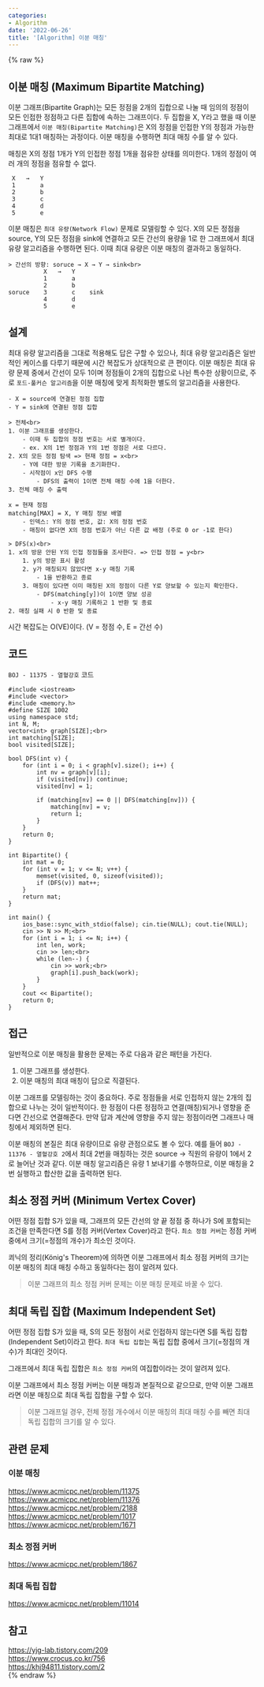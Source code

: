 ```yaml
---
categories:
- Algorithm
date: '2022-06-26'
title: '[Algorithm] 이분 매칭'
---
```


{% raw %}
## 이분 매칭 (Maximum Bipartite Matching)
이분 그래프(Bipartite Graph)는 모든 정점을 2개의 집합으로 나눌 때 임의의 정점이 모든 인접한 정점하고 다른 집합에 속하는 그래프이다. 두 집합을 X, Y라고 했을 때 이분 그래프에서 `이분 매칭(Bipartite Matching)`은 X의 정점을 인접한 Y의 정점과 가능한 최대로 1대1 매칭하는 과정이다. 이분 매칭을 수행하면 최대 매칭 수를 알 수 있다. 

매칭은 X의 정점 1개가 Y의 인접한 정점 1개을 점유한 상태를 의미한다. 1개의 정점이 여러 개의 정점을 점유할 수 없다.
```
 X   →   Y
 1       a
 2       b
 3       c
 4       d
 5       e
```

이분 매칭은 `최대 유량(Network Flow)` 문제로 모델링할 수 있다. X의 모든 정점을 source, Y의 모든 정점을 sink에 연결하고 모든 간선의 용량을 1로 한 그래프에서 최대 유량 알고리즘을 수행하면 된다. 이때 최대 유량은 이분 매칭의 결과하고 동일하다.
```
> 간선의 방향: soruce → X → Y → sink<br>
          X   →   Y
          1       a
          2       b
soruce    3       c    sink
          4       d
          5       e
```

## 설계
최대 유량 알고리즘을 그대로 적용해도 답은 구할 수 있으나, 최대 유량 알고리즘은 일반적인 케이스를 다루기 때문에 시간 복잡도가 상대적으로 큰 편이다. 이분 매칭은 최대 유량 문제 중에서 간선이 모두 1이며 정점들이 2개의 집합으로 나뉜 특수한 상황이므로, 주로 `포드-풀커슨 알고리즘`을 이분 매칭에 맞게 최적화한 별도의 알고리즘을 사용한다.

```
- X = source에 연결된 정점 집합
- Y = sink에 연결된 정점 집합

> 전체<br>
1. 이분 그래프를 생성한다.
	- 이때 두 집합의 정점 번호는 서로 별개이다.
	- ex. X의 1번 정점과 Y의 1번 정점은 서로 다르다.
2. X의 모든 정점 탐색 => 현재 정점 = x<br>
	- Y에 대한 방문 기록을 초기화한다.
	- 시작점이 x인 DFS 수행
		- DFS의 출력이 1이면 전체 매칭 수에 1을 더한다.
3. 전체 매칭 수 출력
```
```
x = 현재 정점
matching[MAX] = X, Y 매칭 정보 배열
	- 인덱스: Y의 정점 번호, 값: X의 정점 번호
	- 매칭이 없다면 X의 정점 번호가 아닌 다른 값 배정 (주로 0 or -1로 한다)

> DFS(x)<br>
1. x의 방문 안된 Y의 인접 정점들을 조사한다. => 인접 정점 = y<br>
	1. y의 방문 표시 활성
	2. y가 매칭되지 않았다면 x-y 매칭 기록
		- 1을 반환하고 종료
	3. 매칭이 있다면 이미 매칭된 X의 정점이 다른 Y로 양보할 수 있는지 확인한다.
		- DFS(matching[y])이 1이면 양보 성공
			- x-y 매칭 기록하고 1 반환 및 종료
2. 매칭 실패 시 0 반환 및 종료
```

시간 복잡도는 O(VE)이다. (V = 정점 수, E = 간선 수)

## 코드
`BOJ - 11375 - 열혈강호` 코드
```
#include <iostream>
#include <vector>
#include <memory.h>
#define SIZE 1002
using namespace std;
int N, M;
vector<int> graph[SIZE];<br>
int matching[SIZE];
bool visited[SIZE];

bool DFS(int v) {
	for (int i = 0; i < graph[v].size(); i++) {
		int nv = graph[v][i];
		if (visited[nv]) continue;
		visited[nv] = 1;

		if (matching[nv] == 0 || DFS(matching[nv])) {
			matching[nv] = v;
			return 1;
		}
	}
	return 0;
}

int Bipartite() {
	int mat = 0;
	for (int v = 1; v <= N; v++) {
		memset(visited, 0, sizeof(visited));
		if (DFS(v)) mat++;
	}
	return mat;
}

int main() {
	ios_base::sync_with_stdio(false); cin.tie(NULL); cout.tie(NULL);
	cin >> N >> M;<br>
	for (int i = 1; i <= N; i++) {
		int len, work;
		cin >> len;<br>
		while (len--) {
			cin >> work;<br>
			graph[i].push_back(work);
		}
	}
	cout << Bipartite();
	return 0;
}
```

## 접근
일반적으로 이분 매칭을 활용한 문제는 주로 다음과 같은 패턴을 가진다.
1. 이분 그래프를 생성한다.
2. 이분 매칭의 최대 매칭이 답으로 직결된다.

이분 그래프를 모델링하는 것이 중요하다. 주로 정점들을 서로 인접하지 않는 2개의 집합으로 나누는 것이 일반적이다. 한 정점이 다른 정점하고 연결(매칭)되거나 영향을 준다면 간선으로 연결해준다. 만약 답과 계산에 영향을 주지 않는 정점이라면 그래프나 매칭에서 제외하면 된다.

이분 매칭의 본질은 최대 유량이므로 유량 관점으로도 볼 수 있다. 예를 들어 `BOJ - 11376 - 열혈강호 2`에서 최대 2번을 매칭하는 것은 source → 직원의 유량이 1에서 2로 늘어난 것과 같다. 이분 매칭 알고리즘은 유량 1 보내기를 수행하므로, 이분 매칭을 2번 실행하고 합산한 값을 출력하면 된다.

## 최소 정점 커버 (Minimum Vertex Cover)
어떤 정점 집합 S가 있을 때, 그래프의 모든 간선의 양 끝 정점 중 하나가 S에 포함되는 조건을 만족한다면 S를 정점 커버(Vertex Cover)라고 한다. `최소 정점 커버`는 정점 커버 중에서 크기(=정점의 개수)가 최소인 것이다.

쾨닉의 정리(König's Theorem)에 의하면 이분 그래프에서 최소 정점 커버의 크기는 이분 매칭의 최대 매칭 수하고 동일하다는 점이 알려져 있다.
> 이분 그래프의 최소 정점 커버 문제는 이분 매칭 문제로 바꿀 수 있다.<br>

## 최대 독립 집합 (Maximum Independent Set)
어떤 정점 집합 S가 있을 때, S의 모든 정점이 서로 인접하지 않는다면 S를 독립 집합(Independent Set)이라고 한다. `최대 독립 집합`는 독립 집합 중에서 크기(=정점의 개수)가 최대인 것이다.

그래프에서 최대 독립 집합은 `최소 정점 커버`의 여집합이라는 것이 알려져 있다.

이분 그래프에서 최소 정점 커버는 이분 매칭과 본질적으로 같으므로, 만약 이분 그래프라면 이분 매칭으로 최대 독립 집합을 구할 수 있다.
> 이분 그래프일 경우, 전체 정점 개수에서 이분 매칭의 최대 매칭 수를 빼면 최대 독립 집합의 크기를 알 수 있다. <br>

## 관련 문제
### 이분 매칭
https://www.acmicpc.net/problem/11375<br>
https://www.acmicpc.net/problem/11376<br>
https://www.acmicpc.net/problem/2188<br>
https://www.acmicpc.net/problem/1017<br>
https://www.acmicpc.net/problem/1671<br>

### 최소 정점 커버
https://www.acmicpc.net/problem/1867<br>

### 최대 독립 집합
https://www.acmicpc.net/problem/11014<br>

## 참고
https://yjg-lab.tistory.com/209<br>
https://www.crocus.co.kr/756<br>
https://khj94811.tistory.com/2<br>
{% endraw %}